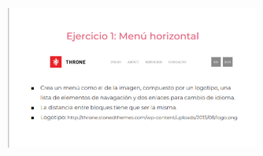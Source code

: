 ![](https://github.com/DanielEStebanChaconDiaz/practicaModeladoEnCaja/blob/ejercicio_1/storage/img/enunciado.png)